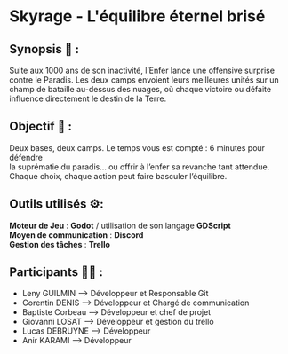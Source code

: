 # Skyrage - L'équilibre éternel brisé 
## Synopsis 📝 : 
Suite aux 1000 ans de son inactivité, l’Enfer lance une offensive surprise contre le Paradis. 
Les deux camps envoient leurs meilleures unités sur un champ de bataille au-dessus des nuages, 
où chaque victoire ou défaite influence directement le destin de la Terre.

## Objectif 🎯 : 
Deux bases, deux camps. Le temps vous est compté : 6 minutes pour défendre <br>
la suprématie du paradis… ou offrir à l’enfer sa revanche tant attendue. <br>
Chaque choix, chaque action peut faire basculer l’équilibre.

## Outils utilisés ⚙️: 
**Moteur de Jeu** : **Godot** / utilisation de son langage **GDScript** <br>
**Moyen de communication** : **Discord** <br>
**Gestion des tâches** : **Trello** <br>

## Participants 🧑‍💻 : 
- Leny GUILMIN --> Développeur et Responsable Git
- Corentin DENIS --> Développeur et Chargé de communication
- Baptiste Corbeau --> Développeur et chef de projet
- Giovanni LOSAT --> Développeur et gestion du trello
- Lucas DEBRUYNE --> Développeur
- Anir KARAMI --> Développeur



